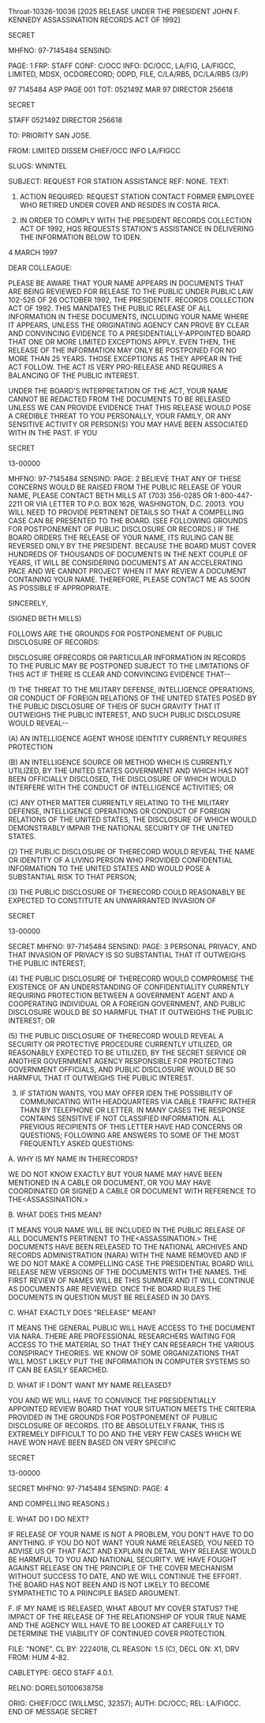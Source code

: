 Throat-10326-10036 [2025 RELEASE UNDER THE PRESIDENT JOHN F. KENNEDY ASSASSINATION RECORDS ACT OF 1992]

SECRET

MHFNO: 97-7145484 SENSIND:

PAGE: 1
FRP: STAFF
CONF: C/OCC
INFO: DC/OCC, LA/FIG, LA/FIGCC, LIMITED, MDSX,
OCDORECORD; ODPD, FILE, C/LA/RB5, DC/LA/RB5 (3/P)

97 7145484 ASP PAGE 001
TOT: 052149Z MAR 97 DIRECTOR 256618

SECRET

STAFF 052149Z DIRECTOR 256618

TO: PRIORITY SAN JOSE.

FROM: LIMITED DISSEM CHIEF/OCC INFO LA/FIGCC

SLUGS: WNINTEL

SUBJECT: REQUEST FOR STATION ASSISTANCE
REF: NONE.
TEXT:

1. ACTION REQUIRED: REQUEST STATION CONTACT FORMER EMPLOYEE WHO RETIRED UNDER COVER AND RESIDES IN COSTA RICA.

2. IN ORDER TO COMPLY WITH THE PRESIDENT<JFK ASSASSINATION> RECORDS COLLECTION ACT OF 1992, HQS REQUESTS STATION'S ASSISTANCE IN DELIVERING THE INFORMATION BELOW TO IDEN.

4 MARCH 1997

DEAR COLLEAGUE:

PLEASE BE AWARE THAT YOUR NAME APPEARS IN DOCUMENTS THAT ARE BEING REVIEWED FOR RELEASE TO THE PUBLIC UNDER PUBLIC LAW 102-526 OF 26 OCTOBER 1992, THE PRESIDENT<JOHN>F.<KENNEDY ASSASSINATION> RECORDS COLLECTION ACT OF 1992. THIS MANDATES THE PUBLIC RELEASE OF ALL INFORMATION IN THESE DOCUMENTS, INCLUDING YOUR NAME WHERE IT APPEARS, UNLESS THE ORIGINATING AGENCY CAN PROVE BY CLEAR AND CONVINCING EVIDENCE TO A PRESIDENTIALLY-APPOINTED BOARD THAT ONE OR MORE LIMITED EXCEPTIONS APPLY. EVEN THEN, THE RELEASE OF THE INFORMATION MAY ONLY BE POSTPONED FOR NO MORE THAN 25 YEARS. THOSE EXCEPTIONS AS THEY APPEAR IN THE ACT FOLLOW. THE ACT IS VERY PRO-RELEASE AND REQUIRES A BALANCING OF THE PUBLIC INTEREST.

UNDER THE BOARD'S INTERPRETATION OF THE ACT, YOUR NAME CANNOT BE REDACTED FROM THE DOCUMENTS TO BE RELEASED UNLESS WE CAN PROVIDE EVIDENCE THAT THIS RELEASE WOULD POSE A CREDIBLE THREAT TO YOU PERSONALLY, YOUR FAMILY, OR ANY SENSITIVE ACTIVITY OR PERSON(S) YOU MAY HAVE BEEN ASSOCIATED WITH IN THE PAST. IF YOU

SECRET

13-00000

MHFNO: 97-7145484 SENSIND: PAGE: 2
BELIEVE THAT ANY OF THESE CONCERNS WOULD BE RAISED FROM THE PUBLIC RELEASE OF YOUR NAME, PLEASE CONTACT BETH MILLS AT (703) 356-0285 OR 1-800-447-2211 OR VIA LETTER TO P.O. BOX 1626, WASHINGTON, D.C. 20013. YOU WILL NEED TO PROVIDE PERTINENT DETAILS SO THAT A COMPELLING CASE CAN BE PRESENTED TO THE BOARD. (SEE FOLLOWING GROUNDS FOR POSTPONEMENT OF PUBLIC DISCLOSURE OR RECORDS.) IF THE BOARD ORDERS THE RELEASE OF YOUR NAME, ITS RULING CAN BE REVERSED ONLY BY THE PRESIDENT. BECAUSE THE BOARD MUST COVER HUNDREDS OF THOUSANDS OF DOCUMENTS IN THE NEXT COUPLE OF YEARS, IT WILL BE CONSIDERING DOCUMENTS AT AN ACCELERATING PACE AND WE CANNOT PROJECT WHEN IT MAY REVIEW A DOCUMENT CONTAINING YOUR NAME. THEREFORE, PLEASE CONTACT ME AS SOON AS POSSIBLE IF APPROPRIATE.

SINCERELY,

(SIGNED BETH MILLS)

FOLLOWS ARE THE GROUNDS FOR POSTPONEMENT OF PUBLIC DISCLOSURE OF RECORDS:

DISCLOSURE OF<ASSASSINATION>RECORDS OR PARTICULAR INFORMATION IN <ASSASSINATION>RECORDS TO THE PUBLIC MAY BE POSTPONED SUBJECT TO THE LIMITATIONS OF THIS ACT IF THERE IS CLEAR AND CONVINCING EVIDENCE THAT--

(1) THE THREAT TO THE MILITARY DEFENSE, INTELLIGENCE OPERATIONS, OR CONDUCT OF FOREIGN RELATIONS OF THE UNITED STATES POSED BY THE PUBLIC DISCLOSURE OF THE<ASSASSINATION>IS OF SUCH GRAVITY THAT IT OUTWEIGHS THE PUBLIC INTEREST, AND SUCH PUBLIC DISCLOSURE WOULD REVEAL--

(A) AN INTELLIGENCE AGENT WHOSE IDENTITY CURRENTLY REQUIRES PROTECTION

(B) AN INTELLIGENCE SOURCE OR METHOD WHICH IS CURRENTLY UTILIZED, BY THE UNITED STATES GOVERNMENT AND WHICH HAS NOT BEEN OFFICIALLY DISCLOSED, THE DISCLOSURE OF WHICH WOULD INTERFERE WITH THE CONDUCT OF INTELLIGENCE ACTIVITIES; OR

(C) ANY OTHER MATTER CURRENTLY RELATING TO THE MILITARY DEFENSE, INTELLIGENCE OPERATIONS OR CONDUCT OF FOREIGN RELATIONS OF THE UNITED STATES, THE DISCLOSURE OF WHICH WOULD DEMONSTRABLY IMPAIR THE NATIONAL SECURITY OF THE UNITED STATES.

(2) THE PUBLIC DISCLOSURE OF THE<ASSASSINATION>RECORD WOULD REVEAL THE NAME OR IDENTITY OF A LIVING PERSON WHO PROVIDED CONFIDENTIAL INFORMATION TO THE UNITED STATES AND WOULD POSE A SUBSTANTIAL RISK TO THAT PERSON;

(3) THE PUBLIC DISCLOSURE OF THE<ASSASSINATION>RECORD COULD REASONABLY BE EXPECTED TO CONSTITUTE AN UNWARRANTED INVASION OF

SECRET

13-00000

SECRET
MHFNO: 97-7145484 SENSIND: PAGE: 3
PERSONAL PRIVACY, AND THAT INVASION OF PRIVACY IS SO SUBSTANTIAL THAT IT OUTWEIGHS THE PUBLIC INTEREST;

(4) THE PUBLIC DISCLOSURE OF THE<ASSASSINATION>RECORD WOULD COMPROMISE THE EXISTENCE OF AN UNDERSTANDING OF CONFIDENTIALITY CURRENTLY REQUIRING PROTECTION BETWEEN A GOVERNMENT AGENT AND A COOPERATING INDIVIDUAL OR A FOREIGN GOVERNMENT, AND PUBLIC DISCLOSURE WOULD BE SO HARMFUL THAT IT OUTWEIGHS THE PUBLIC INTEREST; OR

(5) THE PUBLIC DISCLOSURE OF THE<ASSASSINATION>RECORD WOULD REVEAL A SECURITY OR PROTECTIVE PROCEDURE CURRENTLY UTILIZED, OR REASONABLY EXPECTED TO BE UTILIZED, BY THE SECRET SERVICE OR ANOTHER GOVERNMENT AGENCY RESPONSIBLE FOR PROTECTING GOVERNMENT OFFICIALS, AND PUBLIC DISCLOSURE WOULD BE SO HARMFUL THAT IT OUTWEIGHS THE PUBLIC INTEREST.

3. IF STATION WANTS, YOU MAY OFFER IDEN THE POSSIBILITY OF COMMUNICATING WITH HEADQUARTERS VIA CABLE TRAFFIC RATHER THAN BY TELEPHONE OR LETTER. IN MANY CASES THE RESPONSE CONTAINS SENSITIVE IF NOT CLASSIFIED INFORMATION. ALL PREVIOUS RECIPIENTS OF THIS LETTER HAVE HAD CONCERNS OR QUESTIONS; FOLLOWING ARE ANSWERS TO SOME OF THE MOST FREQUENTLY ASKED QUESTIONS:

A. WHY IS MY NAME IN THE<JFK ASSASSINATION>RECORDS?

WE DO NOT KNOW EXACTLY BUT YOUR NAME MAY HAVE BEEN MENTIONED IN A CABLE OR DOCUMENT, OR YOU MAY HAVE COORDINATED OR SIGNED A CABLE OR DOCUMENT WITH REFERENCE TO THE<ASSASSINATION.>

B. WHAT DOES THIS MEAN?

IT MEANS YOUR NAME WILL BE INCLUDED IN THE PUBLIC RELEASE OF ALL DOCUMENTS PERTINENT TO THE<ASSASSINATION.> THE DOCUMENTS HAVE BEEN RELEASED TO THE NATIONAL ARCHIVES AND RECORDS ADMINISTRATION (NARA) WITH THE NAME REMOVED AND IF WE DO NOT MAKE A COMPELLING CASE THE PRESIDENTIAL BOARD WILL RELEASE NEW VERSIONS OF THE DOCUMENTS WITH THE NAMES. THE FIRST REVIEW OF NAMES WILL BE THIS SUMMER AND IT WILL CONTINUE AS DOCUMENTS ARE REVIEWED. ONCE THE BOARD RULES THE DOCUMENTS IN QUESTION MUST BE RELEASED IN 30 DAYS.

C. WHAT EXACTLY DOES "RELEASE" MEAN?

IT MEANS THE GENERAL PUBLIC WILL HAVE ACCESS TO THE DOCUMENT VIA NARA. THERE ARE PROFESSIONAL RESEARCHERS WAITING FOR ACCESS TO THE MATERIAL SO THAT THEY CAN RESEARCH THE VARIOUS CONSPIRACY THEORIES. WE KNOW OF SOME ORGANIZATIONS THAT WILL MOST LIKELY PUT THE INFORMATION IN COMPUTER SYSTEMS SO IT CAN BE EASILY SEARCHED.

D. WHAT IF I DON’T WANT MY NAME RELEASED?

YOU AND WE WILL HAVE TO CONVINCE THE PRESIDENTIALLY APPOINTED REVIEW BOARD THAT YOUR SITUATION MEETS THE CRITERIA PROVIDED IN THE GROUNDS FOR POSTPONEMENT OF PUBLIC DISCLOSURE OF RECORDS. (TO BE ABSOLUTELY FRANK, THIS IS EXTREMELY DIFFICULT TO DO AND THE VERY FEW CASES WHICH WE HAVE WON HAVE BEEN BASED ON VERY SPECIFIC

SECRET

13-00000

SECRET
MHFNO: 97-7145484 SENSIND: PAGE: 4

AND COMPELLING REASONS.)

E. WHAT DO I DO NEXT?

IF RELEASE OF YOUR NAME IS NOT A PROBLEM, YOU DON’T HAVE TO DO ANYTHING. IF YOU DO NOT WANT YOUR NAME RELEASED, YOU NEED TO ADVISE US OF THAT FACT AND EXPLAIN IN DETAIL WHY RELEASE WOULD BE HARMFUL TO YOU AND NATIONAL SECURITY. WE HAVE FOUGHT AGAINST RELEASE ON THE PRINCIPLE OF THE COVER MECHANISM WITHOUT SUCCESS TO DATE, AND WE WILL CONTINUE THE EFFORT. THE BOARD HAS NOT BEEN AND IS NOT LIKELY TO BECOME SYMPATHETIC TO A PRINCIPLE BASED ARGUMENT.

F. IF MY NAME IS RELEASED, WHAT ABOUT MY COVER STATUS?
THE IMPACT OF THE RELEASE OF THE RELATIONSHIP OF YOUR TRUE NAME AND THE AGENCY WILL HAVE TO BE LOOKED AT CAREFULLY TO DETERMINE THE VIABILITY OF CONTINUED COVER PROTECTION.

FILE: "NONE". CL BY: 2224018, CL REASON: 1.5 (C), DECL ON: X1, DRV FROM: HUM 4-82.

CABLETYPE: GECO STAFF 4.0.1.

RELNO: DORELS0100638758

ORIG: CHIEF/OCC (WILLMSC, 32357); AUTH: DC/OCC; REL: LA/FIGCC.
END OF MESSAGE
SECRET
